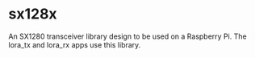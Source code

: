 # sx128x
An SX1280 transceiver library design to be used on a Raspberry Pi. The lora_tx and lora_rx apps use this library. 
